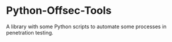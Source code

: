 # Python-Offsec-Tools
A library with some Python scripts to automate some processes in penetration testing.
